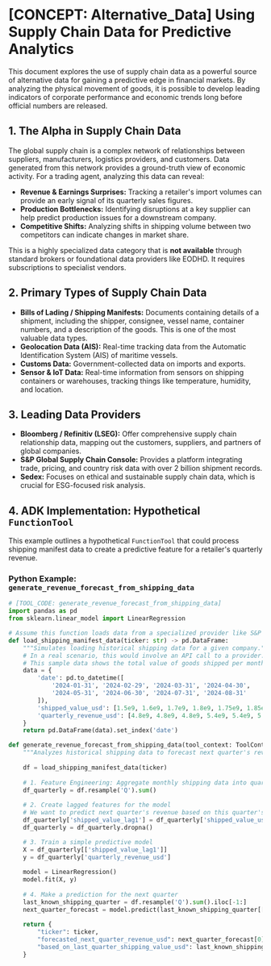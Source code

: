 # [CONCEPT: Alternative_Data] Using Supply Chain Data for Predictive Analytics

This document explores the use of supply chain data as a powerful source of alternative data for gaining a predictive edge in financial markets. By analyzing the physical movement of goods, it is possible to develop leading indicators of corporate performance and economic trends long before official numbers are released.

## 1. The Alpha in Supply Chain Data

The global supply chain is a complex network of relationships between suppliers, manufacturers, logistics providers, and customers. Data generated from this network provides a ground-truth view of economic activity. For a trading agent, analyzing this data can reveal:

-   **Revenue & Earnings Surprises:** Tracking a retailer's import volumes can provide an early signal of its quarterly sales figures.
-   **Production Bottlenecks:** Identifying disruptions at a key supplier can help predict production issues for a downstream company.
-   **Competitive Shifts:** Analyzing shifts in shipping volume between two competitors can indicate changes in market share.

This is a highly specialized data category that is **not available** through standard brokers or foundational data providers like EODHD. It requires subscriptions to specialist vendors.

## 2. Primary Types of Supply Chain Data

-   **Bills of Lading / Shipping Manifests:** Documents containing details of a shipment, including the shipper, consignee, vessel name, container numbers, and a description of the goods. This is one of the most valuable data types.
-   **Geolocation Data (AIS):** Real-time tracking data from the Automatic Identification System (AIS) of maritime vessels.
-   **Customs Data:** Government-collected data on imports and exports.
-   **Sensor & IoT Data:** Real-time information from sensors on shipping containers or warehouses, tracking things like temperature, humidity, and location.

## 3. Leading Data Providers

-   **Bloomberg / Refinitiv (LSEG):** Offer comprehensive supply chain relationship data, mapping out the customers, suppliers, and partners of global companies.
-   **S&P Global Supply Chain Console:** Provides a platform integrating trade, pricing, and country risk data with over 2 billion shipment records.
-   **Sedex:** Focuses on ethical and sustainable supply chain data, which is crucial for ESG-focused risk analysis.

## 4. ADK Implementation: Hypothetical `FunctionTool`

This example outlines a hypothetical `FunctionTool` that could process shipping manifest data to create a predictive feature for a retailer's quarterly revenue.

### Python Example: `generate_revenue_forecast_from_shipping_data`

```python
# [TOOL_CODE: generate_revenue_forecast_from_shipping_data]
import pandas as pd
from sklearn.linear_model import LinearRegression

# Assume this function loads data from a specialized provider like S&P Global
def load_shipping_manifest_data(ticker: str) -> pd.DataFrame:
    """Simulates loading historical shipping data for a given company."""
    # In a real scenario, this would involve an API call to a provider.
    # This sample data shows the total value of goods shipped per month.
    data = {
        'date': pd.to_datetime([
            '2024-01-31', '2024-02-29', '2024-03-31', '2024-04-30', 
            '2024-05-31', '2024-06-30', '2024-07-31', '2024-08-31'
        ]),
        'shipped_value_usd': [1.5e9, 1.6e9, 1.7e9, 1.8e9, 1.75e9, 1.85e9, 1.9e9, 2.0e9],
        'quarterly_revenue_usd': [4.8e9, 4.8e9, 4.8e9, 5.4e9, 5.4e9, 5.4e9, None, None]
    }
    return pd.DataFrame(data).set_index('date')

def generate_revenue_forecast_from_shipping_data(tool_context: ToolContext, ticker: str) -> dict:
    """Analyzes historical shipping data to forecast next quarter's revenue."""
    
    df = load_shipping_manifest_data(ticker)
    
    # 1. Feature Engineering: Aggregate monthly shipping data into quarterly data
    df_quarterly = df.resample('Q').sum()
    
    # 2. Create lagged features for the model
    # We want to predict next quarter's revenue based on this quarter's shipping value
    df_quarterly['shipped_value_lag1'] = df_quarterly['shipped_value_usd'].shift(1)
    df_quarterly = df_quarterly.dropna()

    # 3. Train a simple predictive model
    X = df_quarterly[['shipped_value_lag1']]
    y = df_quarterly['quarterly_revenue_usd']
    
    model = LinearRegression()
    model.fit(X, y)
    
    # 4. Make a prediction for the next quarter
    last_known_shipping_quarter = df.resample('Q').sum().iloc[-1:]
    next_quarter_forecast = model.predict(last_known_shipping_quarter[['shipped_value_usd']])
    
    return {
        "ticker": ticker,
        "forecasted_next_quarter_revenue_usd": next_quarter_forecast[0],
        "based_on_last_quarter_shipping_value_usd": last_known_shipping_quarter['shipped_value_usd'].iloc[0]
    }
```
